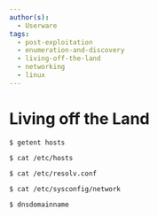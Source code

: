 ```yaml
---
author(s):
  - Userware
tags:
  - post-exploitation
  - enumeration-and-discovery
  - living-off-the-land
  - networking
  - linux
---
```

# Living off the Land

```
$ getent hosts

$ cat /etc/hosts

$ cat /etc/resolv.conf

$ cat /etc/sysconfig/network

$ dnsdomainname
```
